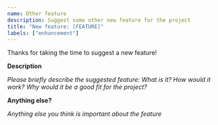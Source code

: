 ```yaml
---
name: Other feature
description: Suggest some other new feature for the project
title: "New feature: [FEATURE]"
labels: ["enhancement"]
---
```


Thanks for taking the time to suggest a new feature!

**Description**

_Please briefly describe the suggested feature: What is it? How would it work? Why would it be a good fit for the project?_

**Anything else?**

_Anything else you think is important about the feature_
